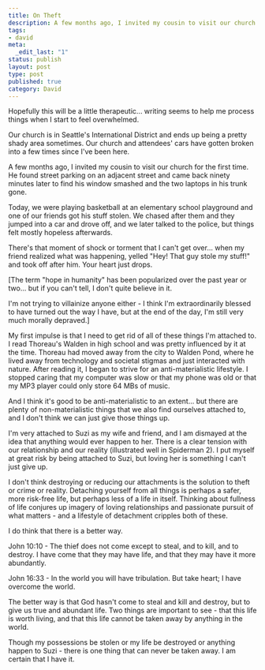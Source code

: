 ```yaml
--- 
title: On Theft
description: A few months ago, I invited my cousin to visit our church for the first time. He found street parking on an adjacent street and came back ninety minutes later to find his window smashed and the two laptops in his trunk gone.
tags: 
- david
meta: 
  _edit_last: "1"
status: publish
layout: post
type: post
published: true
category: David
---
```

Hopefully this will be a little therapeutic... writing seems to help me process things when I start to feel overwhelmed.

Our church is in Seattle's International District and ends up being a pretty shady area sometimes. Our church and attendees' cars have gotten broken into a few times since I've been here.

A few months ago, I invited my cousin to visit our church for the first time. He found street parking on an adjacent street and came back ninety minutes later to find his window smashed and the two laptops in his trunk gone.

Today, we were playing basketball at an elementary school playground and one of our friends got his stuff stolen. We chased after them and they jumped into a car and drove off, and we later talked to the police, but things felt mostly hopeless afterwards.

There's that moment of shock or torment that I can't get over... when my friend realized what was happening, yelled "Hey! That guy stole my stuff!" and took off after him. Your heart just drops.

[The term "hope in humanity" has been popularized over the past year or two... but if you can't tell, I don't quite believe in it.

I'm not trying to villainize anyone either - I think I'm extraordinarily blessed to have turned out the way I have, but at the end of the day, I'm still very much morally depraved.]

My first impulse is that I need to get rid of all of these things I'm attached to. I read Thoreau's Walden in high school and was pretty influenced by it at the time. Thoreau had moved away from the city to Walden Pond, where he lived away from technology and societal stigmas and just interacted with nature. After reading it, I began to strive for an anti-materialistic lifestyle. I stopped caring that my computer was slow or that my phone was old or that my MP3 player could only store 64 MBs of music.

And I think it's good to be anti-materialistic to an extent... but there are plenty of non-materialistic things that we also find ourselves attached to, and I don't think we can just give those things up.

I'm very attached to Suzi as my wife and friend, and I am dismayed at the idea that anything would ever happen to her. There is a clear tension with our relationship and our reality (illustrated well in Spiderman 2). I put myself at great risk by being attached to Suzi, but loving her is something I can't just give up.

I don't think destroying or reducing our attachments is the solution to theft or crime or reality. Detaching yourself from all things is perhaps a safer, more risk-free life, but perhaps less of a life in itself. Thinking about fullness of life conjures up imagery of loving relationships and passionate pursuit of what matters - and a lifestyle of detachment cripples both of these.

I do think that there is a better way.

John 10:10 - The thief does not come except to steal, and to kill, and to destroy. I have come that they may have life, and that they may have it more abundantly.

John 16:33 - In the world you will have tribulation. But take heart; I have overcome the world.

The better way is that God hasn't come to steal and kill and destroy, but to give us true and abundant life. Two things are important to see - that this life is worth living, and that this life cannot be taken away by anything in the world.

Though my possessions be stolen or my life be destroyed or anything happen to Suzi - there is one thing that can never be taken away. I am certain that I have it.
